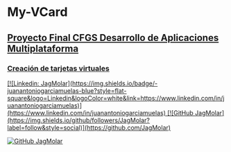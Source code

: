 # My-VCard
## <u>Proyecto Final CFGS Desarrollo de Aplicaciones Multiplataforma<u> ##
### Creación de tarjetas virtuales ###
<p></p>
[![Linkedin: JagMolar](https://img.shields.io/badge/-juanantoniogarciamuelas-blue?style=flat-square&logo=Linkedin&logoColor=white&link=https://www.linkedin.com/in/juanantoniogarciamuelas)](https://www.linkedin.com/in/juanantoniogarciamuelas)
[![GitHub JagMolar](https://img.shields.io/github/followers/JagMolar?label=follow&style=social)](https://github.com/JagMolar) 
  
[![GitHub JagMolar](https://img.shields.io/github/stars/JagMolar?label=follow&style=social)](https://github.com/JagMolar) 

